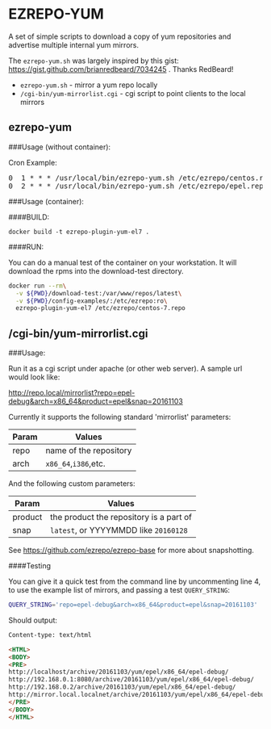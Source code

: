 EZREPO-YUM
==========

A set of simple scripts to download a copy of yum repositories and advertise multiple internal yum mirrors.

The `ezrepo-yum.sh` was largely inspired by this gist: https://gist.github.com/brianredbeard/7034245 . Thanks RedBeard!

* `ezrepo-yum.sh` - mirror a yum repo locally
* `/cgi-bin/yum-mirrorlist.cgi` - cgi script to point clients to the local mirrors

ezrepo-yum
----------

###Usage (without container):

Cron Example:
<pre>
0  1 * * * /usr/local/bin/ezrepo-yum.sh /etc/ezrepo/centos.repo
0  2 * * * /usr/local/bin/ezrepo-yum.sh /etc/ezrepo/epel.repo
</pre>

###Usage (container):

####BUILD:

<code>docker build -t ezrepo-plugin-yum-el7 .</code>

####RUN:

You can do a manual test of the container on your workstation.  It will download the rpms into the download-test directory.

```bash
docker run --rm\
  -v ${PWD}/download-test:/var/www/repos/latest\
  -v ${PWD}/config-examples/:/etc/ezrepo:ro\
  ezrepo-plugin-yum-el7 /etc/ezrepo/centos-7.repo
```

/cgi-bin/yum-mirrorlist.cgi
---------------------------

###Usage:

Run it as a cgi script under apache (or other web server). A sample url would look like:

http://repo.local/mirrorlist?repo=epel-debug&arch=x86_64&product=epel&snap=20161103

Currently it supports the following standard 'mirrorlist' parameters:

| Param | Values                 |
|-------|------------------------|
| repo  | name of the repository |
| arch  | `x86_64`,`i386`,etc.   |

And the following custom parameters:

| Param   | Values                                  |
|---------|-----------------------------------------|
| product | the product the repository is a part of |
| snap    | `latest`, or YYYYMMDD like `20160128`   |

See https://github.com/ezrepo/ezrepo-base for more about snapshotting.

####Testing

You can give it a quick test from the command line by uncommenting line 4, to use the example list of mirrors, and passing a test `QUERY_STRING`:

```bash
QUERY_STRING='repo=epel-debug&arch=x86_64&product=epel&snap=20161103' ./yum-mirrorlist.cgi
```

Should output:
```html
Content-type: text/html

<HTML>
<BODY>
<PRE>
http://localhost/archive/20161103/yum/epel/x86_64/epel-debug/
http://192.168.0.1:8080/archive/20161103/yum/epel/x86_64/epel-debug/
http://192.168.0.2/archive/20161103/yum/epel/x86_64/epel-debug/
http://mirror.local.localnet/archive/20161103/yum/epel/x86_64/epel-debug/
</PRE>
</BODY>
</HTML>
```
